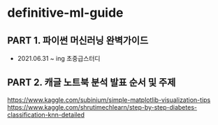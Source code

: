 # definitive-ml-guide
## PART 1. 파이썬 머신러닝 완벽가이드
- 2021.06.31 ~ ing 초중급스터디

## PART 2. 캐글 노트북 분석 발표 순서 및 주제

https://www.kaggle.com/subinium/simple-matplotlib-visualization-tips  
https://www.kaggle.com/shrutimechlearn/step-by-step-diabetes-classification-knn-detailed  
